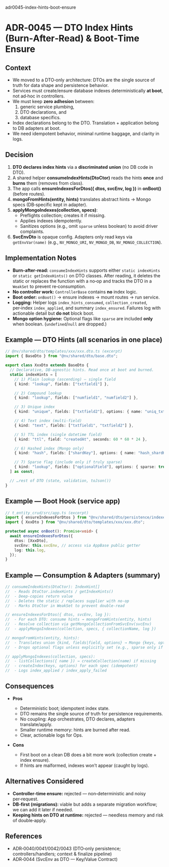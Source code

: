 adr0045-index-hints-boot-ensure
# ADR‑0045 — DTO Index Hints (Burn‑After‑Read) & Boot‑Time Ensure

## Context
- We moved to a DTO‑only architecture: DTOs are the single source of truth for data shape and persistence behavior.
- Services must create/ensure database indexes deterministically **at boot**, not ad‑hoc in controllers.
- We must keep **zero adhesion** between:
  1) generic service plumbing,
  2) DTO declarations, and
  3) database specifics.
- Index declarations belong to the DTO. Translation + application belong to DB adapters at boot.
- We need idempotent behavior, minimal runtime baggage, and clarity in logs.

## Decision
1) **DTO declares index hints** via a **discriminated union** (no DB code in DTO).
2) A shared helper **consumeIndexHints(DtoCtor)** reads the hints **once** and **burns** them (removes from class).
3) The app calls **ensureIndexesForDtos({ dtos, svcEnv, log })** in **onBoot()** (before routes).
4) **mongoFromHints(entity, hints)** translates abstract hints → Mongo specs (DB‑specific kept in adapter).
5) **applyMongoIndexes(collection, specs)**:
   - Preflights collection; creates it if missing.
   - Applies indexes idempotently.
   - Sanitizes options (e.g., omit `sparse` unless boolean) to avoid driver complaints.
6) **SvcEnvDto** is opaque config. Adapters only read keys via `getEnvVar(name)` (e.g., `NV_MONGO_URI`, `NV_MONGO_DB`, `NV_MONGO_COLLECTION`).

## Implementation Notes
- **Burn‑after‑read:** `consumeIndexHints` supports either `static indexHints` or `static getIndexHints()` on DTO classes. After reading, it deletes the static or replaces the function with a no‑op and tracks the DTO in a `WeakSet` to prevent re‑consumption.
- **No controller work:** `ControllerBase` contains **no** index logic.
- **Boot order:** `onBoot()` → ensure indexes → mount routes → run service.
- **Logging:** Helper logs `index_hints_consumed`, `collection_created`, per‑index `index_applied`, and summary `index_ensured`. Failures log with actionable detail but **do not** block boot.
- **Mongo option hygiene:** Optional flags like `sparse` are included **only** when boolean. (`undefined`/`null` are dropped.)

## Example — DTO Hints (all scenarios in one place)
```ts
// @nv/shared/dto/templates/xxx/xxx.dto.ts (excerpt)
import { BaseDto } from "@nv/shared/dto/base.dto";

export class XxxDto extends BaseDto {
  // Declarative, DB‑agnostic hints. Read once at boot and burned.
  static indexHints = [
    // 1) Plain lookup (ascending) — single field
    { kind: "lookup", fields: ["txtfield1"] },

    // 2) Compound lookup
    { kind: "lookup", fields: ["numfield1", "numfield2"] },

    // 3) Unique index
    { kind: "unique", fields: ["txtfield2"], options: { name: "uniq_txtfield2" } },

    // 4) Text index (multi‑field)
    { kind: "text", fields: ["txtfield1", "txtfield2"] },

    // 5) TTL index (single datetime field)
    { kind: "ttl", field: "createdAt", seconds: 60 * 60 * 24 },

    // 6) Hashed index (Mongo only)
    { kind: "hash", fields: ["shardKey"], options: { name: "hash_shardKey" } },

    // 7) Sparse flag (include only if truly sparse)
    { kind: "lookup", fields: ["optionalField"], options: { sparse: true } },
  ] as const;

  // …rest of DTO (state, validation, toJson())
}
```

## Example — Boot Hook (service app)
```ts
// t_entity_crud/src/app.ts (excerpt)
import { ensureIndexesForDtos } from "@nv/shared/dto/persistence/indexes/ensureIndexes";
import { XxxDto } from "@nv/shared/dto/templates/xxx/xxx.dto";

protected async onBoot(): Promise<void> {
  await ensureIndexesForDtos({
    dtos: [XxxDto],
    svcEnv: this.svcEnv, // access via AppBase public getter
    log: this.log,
  });
}
```

## Example — Consumption & Adapters (summary)
```ts
// consumeIndexHints(DtoCtor): IndexHint[]
//  - Reads DtoCtor.indexHints / getIndexHints()
//  - Deep‑copies return value
//  - Deletes the static / replaces supplier with no‑op
//  - Marks DtoCtor in WeakSet to prevent double‑read

// ensureIndexesForDtos({ dtos, svcEnv, log }):
//  - For each DTO: consume hints → mongoFromHints(entity, hints)
//  - Resolve collection via getMongoCollectionFromSvcEnv(svcEnv)
//  - applyMongoIndexes(collection, specs, { collectionName, log })

// mongoFromHints(entity, hints):
//  - Translates union {kind, fields|field, options} → Mongo {keys, options}
//  - Drops optional flags unless explicitly set (e.g., sparse only if boolean)

// applyMongoIndexes(collection, specs):
//  - listCollections({ name }) → createCollection(name) if missing
//  - createIndex(keys, options) for each spec (idempotent)
//  - Logs index_applied / index_apply_failed
```

## Consequences
- **Pros**
  - Deterministic boot; idempotent index state.
  - DTO remains the single source of truth for persistence requirements.
  - No coupling: App orchestrates, DTO declares, adapters translate/apply.
  - Smaller runtime memory: hints are burned after read.
  - Clear, actionable logs for Ops.

- **Cons**
  - First boot on a clean DB does a bit more work (collection create + index ensure).
  - If hints are malformed, indexes won’t appear (caught by logs).

## Alternatives Considered
- **Controller‑time ensure:** rejected — non‑deterministic and noisy per‑request.
- **DB‑first (migrations):** viable but adds a separate migration workflow; we can add it later if needed.
- **Keeping hints on DTO at runtime:** rejected — needless memory and risk of double‑apply.

## References
- ADR‑0040/0041/0042/0043 (DTO‑only persistence; controllers/handlers; context & finalize pipeline)
- ADR‑0044 (SvcEnv as DTO — Key/Value Contract)